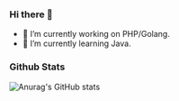 ### Hi there 👋

- 🔭 I’m currently working on PHP/Golang.
- 🌱 I’m currently learning Java.

<!--
**shanezhiu/shanezhiu** is a ✨ _special_ ✨ repository because its `README.md` (this file) appears on your GitHub profile.

Here are some ideas to get you started:

- 🔭 I’m currently working on ...
- 🌱 I’m currently learning ...
- 👯 I’m looking to collaborate on ...
- 🤔 I’m looking for help with ...
- 💬 Ask me about ...
- 📫 How to reach me: ...
- 😄 Pronouns: ...
- ⚡ Fun fact: ...
-->

### Github Stats

![Anurag's GitHub stats](https://github-readme-stats.vercel.app/api?username=shanezhiu&show_icons=true&theme=dark)

